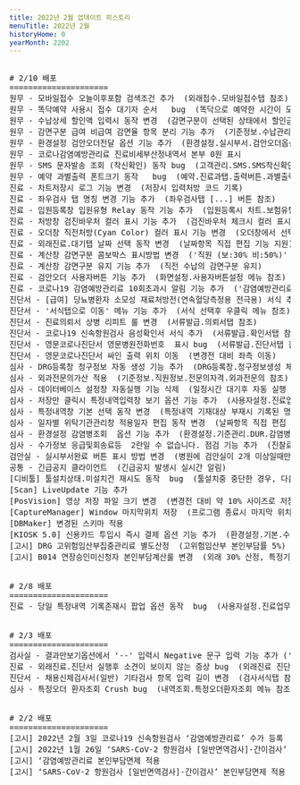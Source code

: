 ```yaml
---
title: 2022년 2월 업데이트 히스토리
menuTitle: 2022년 2월
historyHome: 0
yearMonth: 2202
---
```


<pre>

<bold># 2/10 배포</bold>
=====================
<span class="box jemu">원무</span> - 모바일접수 오늘이후포함 검색조건 추가  (외래접수.모바일접수탭 참조)
<span class="box jemu">원무</span> - 똑닥예약 사용시 접수 대기자 순서   bug  (똑닥으로 예약한 시간이 도래되었을때 자동 접수 수행)
<span class="box jemu">원무</span> - 수납상세 할인액 입력시 동작 변경  (감면구분이 선택된 상태에서 할인금액 편집시 감면구분 항목값을 초기화)
<span class="box jemu">원무</span> - 감면구분 급여 비급여 감면율 항목 분리 기능 추가  (기준정보.수납관리.감면구분 메뉴 참조)
<span class="box jemu">원무</span> - 환경설정 검안오더전달 옵션 기능 추가  (환경설정.실시부서.검안오더옵션 참조)
<span class="box jemu">원무</span> - 코로나감염예방관리료 진료비세부산정내역서 본부 0원 표시
<span class="box jemu">원무</span> - SMS 문자발송 조회 (착신확인) 동작 bug  (고객관리.SMS.SMS착신확인 버튼 참조)
<span class="box jemu">원무</span> - 예약 과별출력 폰트크기 동작   bug  (예약.진료과탭.출력버튼.과별출력 메뉴 참조)
<span class="box chart">진료</span> - 차트저장시 로그 기능 변경  (저장시 입력처방 코드 기록)
<span class="box chart">진료</span> - 좌우검사 탭 명칭 변경 기능 추가  (좌우검사탭 [...] 버튼 참조)
<span class="box chart">진료</span> - 입원등록창 입원유형 Relay 동작 기능 추가  (입원등록시 차트.보험유형이 기본)
<span class="box chart">진료</span> - 처방창 검진바우처 컬러 표시 기능 추가  (검진바우처 체크시 컬러 표시, 줄단위메모 컬러가 우선)
<span class="box chart">진료</span> - 오더창 직전처방(Cyan Color) 컬러 표시 기능 변경  (오더창에서 선택한 코드에 컬러 표시)
<span class="box chart">진료</span> - 외래진료.대기탭 날짜 선택 동작 변경  (날짜항목 직접 편집 기능 지원)
<span class="box chart">진료</span> - 계산창 감면구분 콤보박스 표시방법 변경  ('직원 (보:30% 비:50%)' 형식으로 표시)
<span class="box chart">진료</span> - 계산창 감면구분 유지 기능 추가  (직전 수납의 감면구분 유지)
<span class="box chart">진료</span> - 검안오더 사용자버튼 기능 추가  (화면설정.사용자버튼설정 메뉴 참조)
<span class="box chart">진료</span> - 코로나19 감염예방관리료 10회초과시 알림 기능 추가  ('감염예방관리료I' 이 처방되고 의사 기준 10회 초과시 알림)
<span class="box diag">진단서</span> - [급여] 당뇨병환자 소모성 재료처방전(연속혈당측정용 전극용) 서식 추가  (급여서식탭 참조)
<span class="box diag">진단서</span> - '서식탭으로 이동' 메뉴 기능 추가  (서식 선택후 우클릭 메뉴 참조)
<span class="box diag">진단서</span> - 진료의뢰서 상병 리피트 룰 변경  (서류발급.의뢰서탭 참조)
<span class="box diag">진단서</span> - 코로나19 신속항원검사 음성확인서 서식 추가  (서류발급.확인서탭 참조)
<span class="box diag">진단서</span> - 영문코로나진단서 영문병원전화번호  표시 bug  (서류발급.진단서탭 참조)
<span class="box diag">진단서</span> - 영문코로나진단서 싸인 출력 위치 이동  (변경전 대비 좌측 이동)
<span class="box inspect">심사</span> - DRG등록창 청구정보 자동 생성 기능 추가  (DRG등록창.청구정보생성 체크박스 참조)
<span class="box inspect">심사</span> - 외과전문의가산 적용  (기준정보.직원정보.전문의자격.외과전문의 참조)
<span class="box inspect">심사</span> - 데이터베이스 설정창 자동실행 기능 삭제  (일정시간 대기후 자동 실행 동작 삭제)
<span class="box inspect">심사</span> - 저장만 클릭시 특정내역입력창 보기 옵션 기능 추가  (사용자설정.진료업무.열기및저장.차트임시저장옵션 참조)
<span class="box inspect">심사</span> - 특정내역창 기본 선택 동작 변경  (특정내역 기재대상 부재시 기록된 명세서단위 특정내역을 표시)
<span class="box inspect">심사</span> - 일자별 위탁기관관리창 적용일자 편집 동작 변경  (날짜항목 직접 편집 기능 지원)
<span class="box inspect">심사</span> - 환경설정 감염병조회  옵션 기능 추가  (환경설정.기준관리.DUR.감염병조회 옵션 참조)
<span class="box inspect">심사</span> - 수가정보 응급및회송료등  2란일 수 없습니다. 점검 기능 추가  (진찰료 및 입원료 항 대상 점검)
<span class="box lab">검안실</span> - 실시부서완료 버튼 표시 방법 변경  (병원에 검안실이 2개 이상일때만 표시)
<span class="box other">공통</span> - 긴급공지 클라이언트  (긴급공지 발생시 실시간 알림)
<span class="box other">[디비툴]</span> 툴설치상태.미설치건 재시도 동작  bug  (툴설치중 중단한 경우, 다음 실행시 재시도 수행)
<span class="box other">[Scan]</span> LiveUpdate 기능 추가
<span class="box other">[PosVision]</span> 영상 저장 파일 크기 변경  (변경전 대비 약 10% 사이즈로 저장)
<span class="box other">[CaptureManager]</span> Window 마지막위치 저장  (프로그램 종료시 마지막 위치 기록)
<span class="box other">[DBMaker]</span> 변경된 스키마 적용  
<span class="box other">[KIOSK 5.0]</span> 신용카드 투입시 즉시 결제 옵션 기능 추가  (환경설정.기본.수납옵션 참조)
<span class="box other">[고시]</span> DRG 고위험임산부집중관리료 별도산정  (고위험임산부 본인부담률 5%)
<span class="box other">[고시]</span> B014 연장승인미신청자 본인부담계산룰 변경  (외래 30% 산정, 특정기호 F023 자동 수록)


<bold># 2/8 배포</bold>
=====================
<span class="box chart">진료</span> - 당일 특정내역 기록존재시 팝업 옵션 동작  bug  (사용자설정.진료업무.열기및저장.특정내역입력창보기옵션 참고)


<bold># 2/3 배포</bold>
=====================
<span class="box lab">검사실</span> - 결과만보기옵션에서 '--' 입력시 Negative 문구 입력 기능 추가 ('--' 또는 '++' 입력후 enter)
<span class="box chart">진료</span> - 외래진료.진단서 실행후 소견이 보이지 않는 증상 bug  (외래진료 진단서 버튼 참조)
<span class="box diag">진단서</span> - 채용신체검사서(일반) 기타검사 항목 입력 길이 변경  (검사서식탭 참조)
<span class="box inspect">심사</span> - 특정오더 환자조회 Crush bug  (내역조회.특정오더환자조회 메뉴 참조)


<bold># 2/2 배포</bold>
=====================
<span class="box other">[고시]</span> 2022년 2월 3일 코로나19 신속항원검사 ‘감염예방관리료’ 수가 등록  (자동 실행)
<span class="box other">[고시]</span> 2022년 1월 26일 ‘SARS-CoV-2 항원검사 [일반면역검사]-간이검사’ 수가 등록 (자동 실행)
<span class="box other">[고시]</span> ‘감염예방관리료 본인부담면제 적용
<span class="box other">[고시]</span> ‘SARS-CoV-2 항원검사 [일반면역검사]-간이검사’ 본인부담면제 적용


</pre>